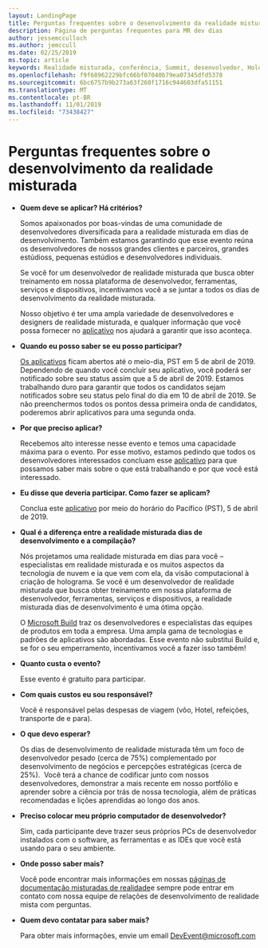 ```yaml
---
layout: LandingPage
title: Perguntas frequentes sobre o desenvolvimento da realidade misturada
description: Página de perguntas frequentes para MR dev dias
author: jessemcculloch
ms.author: jemccull
ms.date: 02/25/2019
ms.topic: article
keywords: Realidade misturada, conferência, Summit, desenvolvedor, HoloLens, HoloLens 2, Kinect
ms.openlocfilehash: f9f68962229bfc66bf07040b79ea07345dfd5378
ms.sourcegitcommit: 6bc6757b9b273a63f260f1716c944603dfa51151
ms.translationtype: MT
ms.contentlocale: pt-BR
ms.lasthandoff: 11/01/2019
ms.locfileid: "73438427"
---
```

# <a name="mixed-reality-dev-days-faq"></a>Perguntas frequentes sobre o desenvolvimento da realidade misturada

* **Quem deve se aplicar? Há critérios?**
    
    Somos apaixonados por boas-vindas de uma comunidade de desenvolvedores diversificada para a realidade misturada em dias de desenvolvimento. Também estamos garantindo que esse evento reúna os desenvolvedores de nossos grandes clientes e parceiros, grandes estúdioss, pequenas estúdios e desenvolvedores individuais.

    Se você for um desenvolvedor de realidade misturada que busca obter treinamento em nossa plataforma de desenvolvedor, ferramentas, serviços e dispositivos, incentivamos você a se juntar a todos os dias de desenvolvimento da realidade misturada.

    Nosso objetivo é ter uma ampla variedade de desenvolvedores e designers de realidade misturada, e qualquer informação que você possa fornecer no [aplicativo](https://aka.ms/MRDevDayApplication) nos ajudará a garantir que isso aconteça.

* **Quando eu posso saber se eu posso participar?**

    [Os aplicativos](https://aka.ms/MRDevDayApplication) ficam abertos até o meio-dia, PST em 5 de abril de 2019. Dependendo de quando você concluir seu aplicativo, você poderá ser notificado sobre seu status assim que a 5 de abril de 2019. Estamos trabalhando duro para garantir que todos os candidatos sejam notificados sobre seu status pelo final do dia em 10 de abril de 2019. Se não preenchermos todos os pontos dessa primeira onda de candidatos, poderemos abrir aplicativos para uma segunda onda.

* **Por que preciso aplicar?**

    Recebemos alto interesse nesse evento e temos uma capacidade máxima para o evento. Por esse motivo, estamos pedindo que todos os desenvolvedores interessados concluam esse [aplicativo](https://aka.ms/MRDevDayApplication) para que possamos saber mais sobre o que está trabalhando e por que você está interessado.

* **Eu disse que deveria participar.  Como fazer se aplicam?**

    Conclua este [aplicativo](https://aka.ms/MRDevDayApplication) por meio do horário do Pacífico (PST), 5 de abril de 2019.

* **Qual é a diferença entre a realidade misturada dias de desenvolvimento e a compilação?**

    Nós projetamos uma realidade misturada em dias para você – especialistas em realidade misturada e os muitos aspectos da tecnologia de nuvem e ia que vem com ela, da visão computacional à criação de holograma. Se você é um desenvolvedor de realidade misturada que busca obter treinamento em nossa plataforma de desenvolvedor, ferramentas, serviços e dispositivos, a realidade misturada dias de desenvolvimento é uma ótima opção. 

    O [Microsoft Build](https://www.microsoft.com//build) traz os desenvolvedores e especialistas das equipes de produtos em toda a empresa. Uma ampla gama de tecnologias e padrões de aplicativos são abordadas. Esse evento não substitui Build e, se for o seu emperramento, incentivamos você a fazer isso também! 

* **Quanto custa o evento?**

    Esse evento é gratuito para participar.

* **Com quais custos eu sou responsável?**

    Você é responsável pelas despesas de viagem (vôo, Hotel, refeições, transporte de e para).

* **O que devo esperar?**

    Os dias de desenvolvimento de realidade misturada têm um foco de desenvolvedor pesado (cerca de 75%) complementado por desenvolvimento de negócios e percepções estratégicas (cerca de 25%).  Você terá a chance de codificar junto com nossos desenvolvedores, demonstrar a mais recente em nosso portfólio e aprender sobre a ciência por trás de nossa tecnologia, além de práticas recomendadas e lições aprendidas ao longo dos anos.

* **Preciso colocar meu próprio computador de desenvolvedor?**

    Sim, cada participante deve trazer seus próprios PCs de desenvolvedor instalados com o software, as ferramentas e as IDEs que você está usando para o seu ambiente.

* **Onde posso saber mais?**

    Você pode encontrar mais informações em nossas [páginas de documentação misturadas de realidade](mr-dev-days.md)e sempre pode entrar em contato com nossa equipe de relações de desenvolvimento de realidade mista com perguntas.

* **Quem devo contatar para saber mais?**

    Para obter mais informações, envie um email DevEvent@microsoft.com
